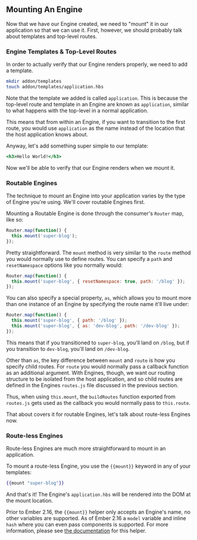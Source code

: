 ## Mounting An Engine

Now that we have our Engine created, we need to "mount" it in our application so that we can use it. First, however, we should probably talk about templates and top-level routes.

### Engine Templates & Top-Level Routes

In order to actually verify that our Engine renders properly, we need to add a template.

```bash
mkdir addon/templates
touch addon/templates/application.hbs
```

Note that the template we added is called `application`. This is because the top-level route and template in an Engine are known as `application`, similar to what happens with the top-level in a normal application.

This means that from within an Engine, if you want to transition to the first route, you would use `application` as the name instead of the location that the host application knows about.

Anyway, let's add something super simple to our template:

```hbs
<h3>Hello World!</h3>
```

Now we'll be able to verify that our Engine renders when we mount it.

### Routable Engines

The technique to mount an Engine into your application varies by the type of Engine you're using. We'll cover routable Engines first.

Mounting a Routable Engine is done through the consumer's `Router` map, like so:

```js
Router.map(function() {
  this.mount('super-blog');
});
```

Pretty straightforward. The `mount` method is very similar to the `route` method you would normally use to define routes. You can specify a `path` and `resetNamespace` options like you normally would:

```js
Router.map(function() {
  this.mount('super-blog', { resetNamespace: true, path: '/blog' });
});
```

You can also specify a special property, `as`, which allows you to mount more than one instance of an Engine by specifying the route name it'll live under:

```js
Router.map(function() {
  this.mount('super-blog', { path: '/blog' });
  this.mount('super-blog', { as: 'dev-blog', path: '/dev-blog' });
});
```

This means that if you transitioned to `super-blog`, you'll land on `/blog`, but if you transition to `dev-blog`, you'll land on `/dev-blog`.

Other than `as`, the key difference between `mount` and `route` is how you specify child routes. For `route` you would normally pass a callback function as an additional argument. With Engines, though, we want our routing structure to be isolated from the host application, and so child routes are defined in the Engines `routes.js` file discussed in the previous section.

Thus, when using `this.mount`, the `buildRoutes` function exported from `routes.js` gets used as the callback you would normally pass to `this.route`.

That about covers it for routable Engines, let's talk about route-less Engines now.

### Route-less Engines

Route-less Engines are much more straightforward to mount in an application.

To mount a route-less Engine, you use the `{{mount}}` keyword in any of your templates:

```hbs
{{mount "super-blog"}}
```

And that's it! The Engine's `application.hbs` will be rendered into the DOM at the mount location.

Prior to Ember 2.16, the `{{mount}}` helper only accepts an Engine's name, no other variables are supported. As of Ember 2.16 a `model` variable and inline `hash` where you can even pass components is supported. For more information, please see [the documentation](https://www.emberjs.com/api/ember/3.7/classes/Ember.Templates.helpers/methods/mount?anchor=mount) for this helper.
